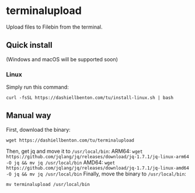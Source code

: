 # terminalupload
Upload files to Filebin from the terminal.
## Quick install
(Windows and macOS will be supported soon)
### Linux
Simply run this command:
```
curl -fsSL https://dashiellbenton.com/tu/install-linux.sh | bash
```

## Manual way
First, download the binary:
```
wget https://dashiellbenton.com/tu/terminalupload
```
Then, get jq and move it to `/usr/local/bin`:
ARM64: `wget https://github.com/jqlang/jq/releases/download/jq-1.7.1/jq-linux-arm64 -O jq && mv jq /usr/local/bin`
AMD64: `wget https://github.com/jqlang/jq/releases/download/jq-1.7.1/jq-linux-amd64 -O jq && mv jq /usr/local/bin`
Finally, move the binary to `/usr/local/bin`:
```
mv terminalupload /usr/local/bin
```
